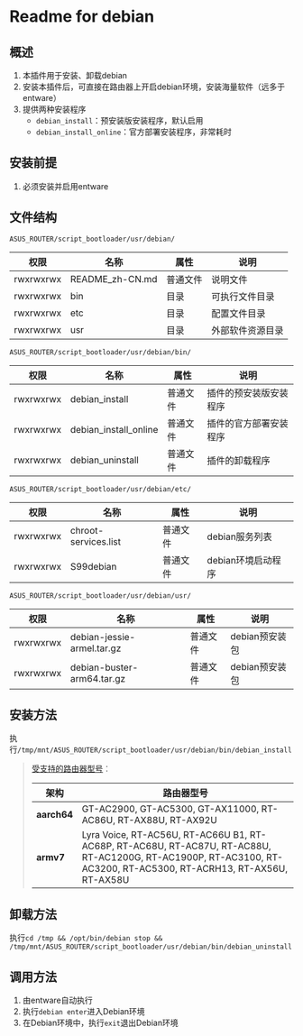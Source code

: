 # Readme for debian

## 概述

1. 本插件用于安装、卸载debian
2. 安装本插件后，可直接在路由器上开启debian环境，安装海量软件（远多于entware）
3. 提供两种安装程序
   - `debian_install`：预安装版安装程序，默认启用
   - `debian_install_online`：官方部署安装程序，非常耗时

## 安装前提

1. 必须安装并启用entware

## 文件结构

`ASUS_ROUTER/script_bootloader/usr/debian/`

| 权限      | 名称            | 属性     | 说明             |
| --------- | --------------- | -------- | ---------------- |
| rwxrwxrwx | README_zh-CN.md | 普通文件 | 说明文件         |
| rwxrwxrwx | bin             | 目录     | 可执行文件目录   |
| rwxrwxrwx | etc             | 目录     | 配置文件目录     |
| rwxrwxrwx | usr             | 目录     | 外部软件资源目录 |

`ASUS_ROUTER/script_bootloader/usr/debian/bin/`

| 权限      | 名称                  | 属性     | 说明                   |
| --------- | --------------------- | -------- | ---------------------- |
| rwxrwxrwx | debian_install        | 普通文件 | 插件的预安装版安装程序 |
| rwxrwxrwx | debian_install_online | 普通文件 | 插件的官方部署安装程序 |
| rwxrwxrwx | debian_uninstall      | 普通文件 | 插件的卸载程序         |

`ASUS_ROUTER/script_bootloader/usr/debian/etc/`

| 权限      | 名称                 | 属性     | 说明               |
| --------- | -------------------- | -------- | ------------------ |
| rwxrwxrwx | chroot-services.list | 普通文件 | debian服务列表     |
| rwxrwxrwx | S99debian            | 普通文件 | debian环境启动程序 |

`ASUS_ROUTER/script_bootloader/usr/debian/usr/`

| 权限      | 名称                       | 属性     | 说明           |
| --------- | -------------------------- | -------- | -------------- |
| rwxrwxrwx | debian-jessie-armel.tar.gz | 普通文件 | debian预安装包 |
| rwxrwxrwx | debian-buster-arm64.tar.gz | 普通文件 | debian预安装包 |

## 安装方法

执行`/tmp/mnt/ASUS_ROUTER/script_bootloader/usr/debian/bin/debian_install`

   > [受支持的路由器型号](https://github.com/Entware/Entware/wiki/Install-on-Asus-stock-firmware)：
   >
   > | 架构        | 路由器型号                                                                                                                                                        |
   > | ----------- | ----------------------------------------------------------------------------------------------------------------------------------------------------------------- |
   > | **aarch64** | GT-AC2900, GT-AC5300, GT-AX11000, RT-AC86U, RT-AX88U, RT-AX92U                                                                                                    |
   > | **armv7**   | Lyra Voice, RT-AC56U, RT-AC66U B1, RT-AC68P, RT-AC68U, RT-AC87U, RT-AC88U, RT-AC1200G, RT-AC1900P, RT-AC3100, RT-AC3200, RT-AC5300, RT-ACRH13, RT-AX56U, RT-AX58U |

## 卸载方法

执行`cd /tmp && /opt/bin/debian stop && /tmp/mnt/ASUS_ROUTER/script_bootloader/usr/debian/bin/debian_uninstall`

## 调用方法

1. 由entware自动执行
2. 执行`debian enter`进入Debian环境
3. 在Debian环境中，执行`exit`退出Debian环境